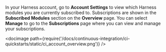 In your Harness account, go to **Account Settings** to view which Harness modules you are currently subscribed to. Subscriptions are shown in the **Subscribed Modules** section on the **Overview** page. You can select **Manage** to go to the **Subscriptions** page where you can view and manage your subscriptions.

<!-- ![](/docs/continuous-integration/ci-quickstarts/static/ci_account_overview.png) -->

<docimage path={require('/docs/continuous-integration/ci-quickstarts/static/ci_account_overview.png')} />

